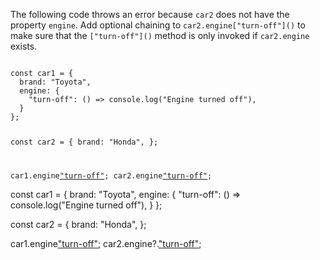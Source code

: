 The following code throws an error
because `car2` does not have
the property `engine`.
Add optional chaining to `car2.engine["turn-off"]()`
to make sure that the `["turn-off"]()` method
is only invoked if `car2.engine` exists.

<codeblock type="exercise" language="javascript" testMode="fixedInput">
<code>
const car1 = {
  brand: "Toyota",
  engine: {
    "turn-off": () => console.log("Engine turned off"),
  }
};

const car2 = {
  brand: "Honda",
};

car1.engine["turn-off"]();
car2.engine["turn-off"]();
</code>

<solution>
const car1 = {
  brand: "Toyota",
  engine: {
    "turn-off": () => console.log("Engine turned off"),
  }
};

const car2 = {
  brand: "Honda",
};

car1.engine["turn-off"]();
car2.engine?.["turn-off"]();
</solution>
</codeblock>
